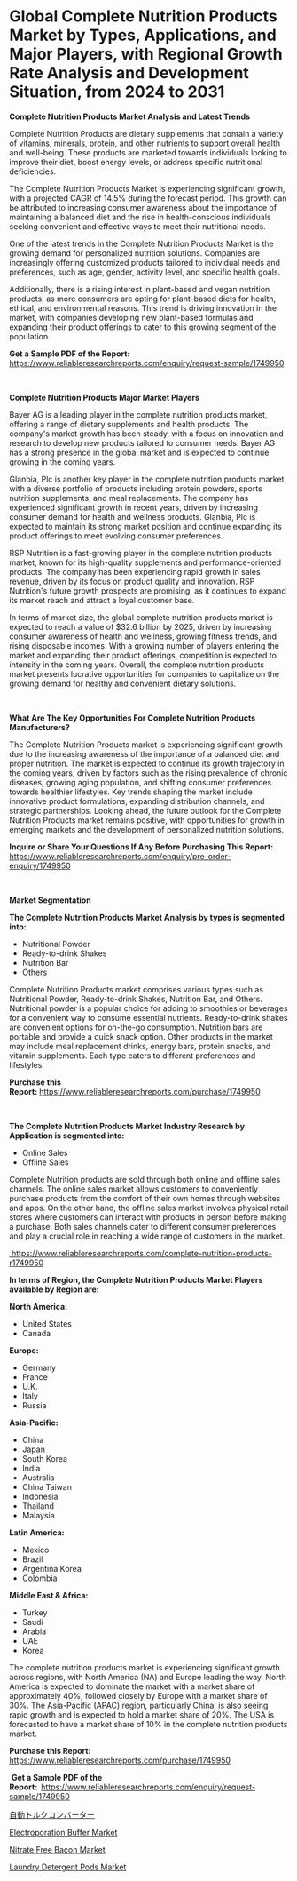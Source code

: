 <p><h1>Global Complete Nutrition Products Market by Types, Applications, and Major Players, with Regional Growth Rate Analysis and Development Situation, from 2024 to 2031</h1></p><p><strong>Complete Nutrition Products Market Analysis and Latest Trends</strong></p>
<p><p>Complete Nutrition Products are dietary supplements that contain a variety of vitamins, minerals, protein, and other nutrients to support overall health and well-being. These products are marketed towards individuals looking to improve their diet, boost energy levels, or address specific nutritional deficiencies.</p><p>The Complete Nutrition Products Market is experiencing significant growth, with a projected CAGR of 14.5% during the forecast period. This growth can be attributed to increasing consumer awareness about the importance of maintaining a balanced diet and the rise in health-conscious individuals seeking convenient and effective ways to meet their nutritional needs.</p><p>One of the latest trends in the Complete Nutrition Products Market is the growing demand for personalized nutrition solutions. Companies are increasingly offering customized products tailored to individual needs and preferences, such as age, gender, activity level, and specific health goals.</p><p>Additionally, there is a rising interest in plant-based and vegan nutrition products, as more consumers are opting for plant-based diets for health, ethical, and environmental reasons. This trend is driving innovation in the market, with companies developing new plant-based formulas and expanding their product offerings to cater to this growing segment of the population.</p></p>
<p><strong>Get a Sample PDF of the Report:&nbsp;</strong> <a href="https://www.reliableresearchreports.com/enquiry/request-sample/1749950">https://www.reliableresearchreports.com/enquiry/request-sample/1749950</a></p>
<p>&nbsp;</p>
<p><strong>Complete Nutrition Products Major Market Players</strong></p>
<p><p>Bayer AG is a leading player in the complete nutrition products market, offering a range of dietary supplements and health products. The company's market growth has been steady, with a focus on innovation and research to develop new products tailored to consumer needs. Bayer AG has a strong presence in the global market and is expected to continue growing in the coming years.</p><p>Glanbia, Plc is another key player in the complete nutrition products market, with a diverse portfolio of products including protein powders, sports nutrition supplements, and meal replacements. The company has experienced significant growth in recent years, driven by increasing consumer demand for health and wellness products. Glanbia, Plc is expected to maintain its strong market position and continue expanding its product offerings to meet evolving consumer preferences.</p><p>RSP Nutrition is a fast-growing player in the complete nutrition products market, known for its high-quality supplements and performance-oriented products. The company has been experiencing rapid growth in sales revenue, driven by its focus on product quality and innovation. RSP Nutrition's future growth prospects are promising, as it continues to expand its market reach and attract a loyal customer base.</p><p>In terms of market size, the global complete nutrition products market is expected to reach a value of $32.6 billion by 2025, driven by increasing consumer awareness of health and wellness, growing fitness trends, and rising disposable incomes. With a growing number of players entering the market and expanding their product offerings, competition is expected to intensify in the coming years. Overall, the complete nutrition products market presents lucrative opportunities for companies to capitalize on the growing demand for healthy and convenient dietary solutions.</p></p>
<p>&nbsp;</p>
<p><strong>What Are The Key Opportunities For Complete Nutrition Products Manufacturers?</strong></p>
<p><p>The Complete Nutrition Products market is experiencing significant growth due to the increasing awareness of the importance of a balanced diet and proper nutrition. The market is expected to continue its growth trajectory in the coming years, driven by factors such as the rising prevalence of chronic diseases, growing aging population, and shifting consumer preferences towards healthier lifestyles. Key trends shaping the market include innovative product formulations, expanding distribution channels, and strategic partnerships. Looking ahead, the future outlook for the Complete Nutrition Products market remains positive, with opportunities for growth in emerging markets and the development of personalized nutrition solutions.</p></p>
<p><strong>Inquire or Share Your Questions If Any Before Purchasing This Report:</strong> <a href="https://www.reliableresearchreports.com/enquiry/pre-order-enquiry/1749950">https://www.reliableresearchreports.com/enquiry/pre-order-enquiry/1749950</a></p>
<p>&nbsp;</p>
<p><strong>Market Segmentation</strong></p>
<p><strong>The Complete Nutrition Products Market Analysis by types is segmented into:</strong></p>
<p><ul><li>Nutritional Powder</li><li>Ready-to-drink Shakes</li><li>Nutrition Bar</li><li>Others</li></ul></p>
<p><p>Complete Nutrition Products market comprises various types such as Nutritional Powder, Ready-to-drink Shakes, Nutrition Bar, and Others. Nutritional powder is a popular choice for adding to smoothies or beverages for a convenient way to consume essential nutrients. Ready-to-drink shakes are convenient options for on-the-go consumption. Nutrition bars are portable and provide a quick snack option. Other products in the market may include meal replacement drinks, energy bars, protein snacks, and vitamin supplements. Each type caters to different preferences and lifestyles.</p></p>
<p><strong>Purchase this Report:&nbsp;</strong><a href="https://www.reliableresearchreports.com/purchase/1749950">https://www.reliableresearchreports.com/purchase/1749950</a></p>
<p>&nbsp;</p>
<p><strong>The Complete Nutrition Products Market Industry Research by Application is segmented into:</strong></p>
<p><ul><li>Online Sales</li><li>Offline Sales</li></ul></p>
<p><p>Complete Nutrition products are sold through both online and offline sales channels. The online sales market allows customers to conveniently purchase products from the comfort of their own homes through websites and apps. On the other hand, the offline sales market involves physical retail stores where customers can interact with products in person before making a purchase. Both sales channels cater to different consumer preferences and play a crucial role in reaching a wide range of customers in the market.</p></p>
<p><a href="https://www.reliableresearchreports.com/complete-nutrition-products-r1749950">&nbsp;https://www.reliableresearchreports.com/complete-nutrition-products-r1749950</a></p>
<p><strong>In terms of Region, the Complete Nutrition Products Market Players available by Region are:</strong></p>
<p>
    <p> <strong> North America: </strong>
        <ul>
            <li>United States</li>
            <li>Canada</li>
        </ul>
        </p> 
    <p> <strong> Europe: </strong>
        <ul>
            <li>Germany</li>
            <li>France</li>
            <li>U.K.</li>
            <li>Italy</li>
            <li>Russia</li>
        </ul>
        </p> 
    <p> <strong> Asia-Pacific: </strong>
        <ul>
            <li>China</li>
            <li>Japan</li>
            <li>South Korea</li>
            <li>India</li>
            <li>Australia</li>
            <li>China Taiwan</li>
            <li>Indonesia</li>
            <li>Thailand</li>
            <li>Malaysia</li>
        </ul>
        </p> 
    <p> <strong> Latin America: </strong>
        <ul>
            <li>Mexico</li>
            <li>Brazil</li>
            <li>Argentina Korea</li>
            <li>Colombia</li>
        </ul>
        </p> 
    <p> <strong> Middle East & Africa: </strong>
        <ul>
            <li>Turkey</li>
            <li>Saudi</li>
            <li>Arabia</li>
            <li>UAE</li>
            <li>Korea</li>
        </ul>
    </p>
    </p>
<p><p>The complete nutrition products market is experiencing significant growth across regions, with North America (NA) and Europe leading the way. North America is expected to dominate the market with a market share of approximately 40%, followed closely by Europe with a market share of 30%. The Asia-Pacific (APAC) region, particularly China, is also seeing rapid growth and is expected to hold a market share of 20%. The USA is forecasted to have a market share of 10% in the complete nutrition products market.</p></p>
<p><strong>Purchase this Report: </strong><a href="https://www.reliableresearchreports.com/purchase/1749950">https://www.reliableresearchreports.com/purchase/1749950</a></p>
<p>&nbsp;<strong>Get a Sample PDF of the Report:&nbsp;&nbsp;</strong><a href="https://www.reliableresearchreports.com/enquiry/request-sample/1749950">https://www.reliableresearchreports.com/enquiry/request-sample/1749950</a></p>
<p><strong></strong></p>
<p><p><a href="https://github.com/wkuactfdzwizk06/Market-Research-Report-List-1/blob/main/571376218743.md">自動トルクコンバーター</a></p><p><a href="https://www.linkedin.com/pulse/electroporation-buffer-market-size-evaluating-its-trends-growth-rkwdf?trackingId=B7nLFx6Jjz6SFuIa0Z4Uqw%3D%3D">Electroporation Buffer Market</a></p><p><a href="https://github.com/Glendatilghmankmgz0rbhwpy/Market-Research-Report-List-1/blob/main/nitrate-free-bacon-market.md">Nitrate Free Bacon Market</a></p><p><a href="https://www.linkedin.com/pulse/laundry-detergent-pods-market-centers-aspects-growth-share-opportunity-fypef?trackingId=sRc%2BSizSv0fgoUN9eRJQSw%3D%3D">Laundry Detergent Pods Market</a></p></p>